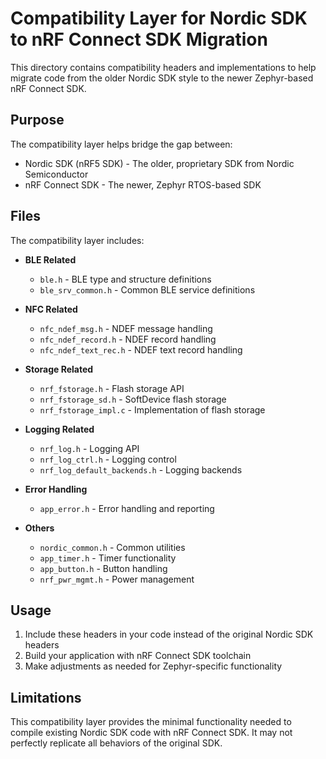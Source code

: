 # Compatibility Layer for Nordic SDK to nRF Connect SDK Migration

This directory contains compatibility headers and implementations to help migrate code from the older Nordic SDK style to the newer Zephyr-based nRF Connect SDK.

## Purpose

The compatibility layer helps bridge the gap between:
- Nordic SDK (nRF5 SDK) - The older, proprietary SDK from Nordic Semiconductor
- nRF Connect SDK - The newer, Zephyr RTOS-based SDK

## Files

The compatibility layer includes:

- **BLE Related**
  - `ble.h` - BLE type and structure definitions
  - `ble_srv_common.h` - Common BLE service definitions

- **NFC Related**
  - `nfc_ndef_msg.h` - NDEF message handling
  - `nfc_ndef_record.h` - NDEF record handling
  - `nfc_ndef_text_rec.h` - NDEF text record handling

- **Storage Related**
  - `nrf_fstorage.h` - Flash storage API
  - `nrf_fstorage_sd.h` - SoftDevice flash storage
  - `nrf_fstorage_impl.c` - Implementation of flash storage

- **Logging Related**
  - `nrf_log.h` - Logging API
  - `nrf_log_ctrl.h` - Logging control
  - `nrf_log_default_backends.h` - Logging backends

- **Error Handling**
  - `app_error.h` - Error handling and reporting

- **Others**
  - `nordic_common.h` - Common utilities
  - `app_timer.h` - Timer functionality
  - `app_button.h` - Button handling
  - `nrf_pwr_mgmt.h` - Power management

## Usage

1. Include these headers in your code instead of the original Nordic SDK headers
2. Build your application with nRF Connect SDK toolchain
3. Make adjustments as needed for Zephyr-specific functionality

## Limitations

This compatibility layer provides the minimal functionality needed to compile existing Nordic SDK code with nRF Connect SDK. It may not perfectly replicate all behaviors of the original SDK. 